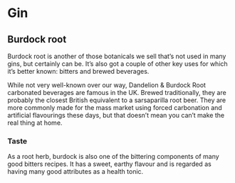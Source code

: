 # Gin

## Burdock root

Burdock root is another of those botanicals we sell that’s not used in many gins, but certainly can be. It’s also got a couple of other key uses for which it’s better known: bitters and brewed beverages.

While not very well-known over our way, Dandelion & Burdock Root carbonated beverages are famous in the UK. Brewed traditionally, they are probably the closest British equivalent to a sarsaparilla root beer. They are more commonly made for the mass market using forced carbonation and artificial flavourings these days, but that doesn’t mean you can’t make the real thing at home.

### Taste

As a root herb, burdock is also one of the bittering components of many good bitters recipes. It has a sweet, earthy flavour and is regarded as having many good attributes as a health tonic.


